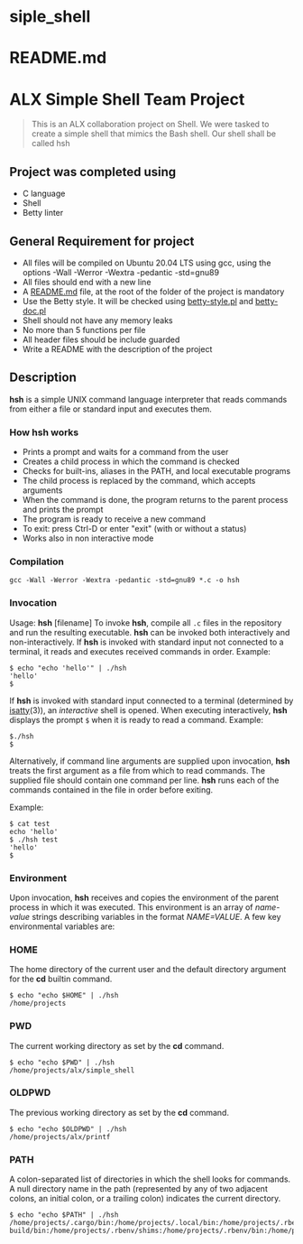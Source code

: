 # siple_shell
# README.md
# ALX Simple Shell Team Project
> This is an ALX collaboration project on Shell. We were tasked to create a simple shell that mimics the Bash shell. Our shell shall be called hsh
> 
## Project was completed using
- C language
- Shell
- Betty linter

## General Requirement for project

- All files will be compiled on Ubuntu 20.04 LTS using gcc, using the options -Wall -Werror -Wextra -pedantic -std=gnu89
- All files should end with a new line
- A [README.md](http://readme.md/) file, at the root of the folder of the project is mandatory
- Use the Betty style. It will be checked using [betty-style.pl](http://betty-style.pl/) and [betty-doc.pl](http://betty-doc.pl/)
- Shell should not have any memory leaks
- No more than 5 functions per file
- All header files should be include guarded
- Write a README with the description of the project

## Description

**hsh** is a simple UNIX command language interpreter that reads commands from either a file or standard input and executes them.

### How **hsh** works

- Prints a prompt and waits for a command from the user
- Creates a child process in which the command is checked
- Checks for built-ins, aliases in the PATH, and local executable programs
- The child process is replaced by the command, which accepts arguments
- When the command is done, the program returns to the parent process and prints the prompt
- The program is ready to receive a new command
- To exit: press Ctrl-D or enter "exit" (with or without a status)
- Works also in non interactive mode

### Compilation
`gcc -Wall -Werror -Wextra -pedantic -std=gnu89 *.c -o hsh`
### Invocation
Usage: **hsh** [filename]
To invoke **hsh**, compile all `.c` files in the repository and run the resulting executable.
**hsh** can be invoked both interactively and non-interactively. If **hsh** is invoked with standard input not connected to a terminal, it reads and executes received commands in order.
Example:
```
$ echo "echo 'hello'" | ./hsh
'hello'
$
```
If **hsh** is invoked with standard input connected to a terminal (determined by [isatty](https://linux.die.net/man/3/isatty)(3)), an *interactive* shell is opened. When executing interactively, **hsh** displays the prompt `$`  when it is ready to read a command.
Example:
```
$./hsh
$
```
Alternatively, if command line arguments are supplied upon invocation, **hsh** treats the first argument as a file from which to read commands. The supplied file should contain one command per line. **hsh** runs each of the commands contained in the file in order before exiting.

Example:
```
$ cat test
echo 'hello'
$ ./hsh test
'hello'
$
```
### Environment
Upon invocation, **hsh** receives and copies the environment of the parent process in which it was executed. This environment is an array of *name-value* strings describing variables in the format *NAME=VALUE*. A few key environmental variables are:

### HOME

The home directory of the current user and the default directory argument for the **cd** builtin command.
```
$ echo "echo $HOME" | ./hsh
/home/projects
```
### PWD
The current working directory as set by the **cd** command.

```
$ echo "echo $PWD" | ./hsh
/home/projects/alx/simple_shell

```
### OLDPWD
The previous working directory as set by the **cd** command.

```
$ echo "echo $OLDPWD" | ./hsh
/home/projects/alx/printf

```
### PATH
A colon-separated list of directories in which the shell looks for commands. A null directory name in the path (represented by any of two adjacent colons, an initial colon, or a trailing colon) indicates the current directory.

```
$ echo "echo $PATH" | ./hsh
/home/projects/.cargo/bin:/home/projects/.local/bin:/home/projects/.rbenv/plugins/ruby-build/bin:/home/projects/.rbenv/shims:/home/projects/.rbenv/bin:/home/projects/.nvm/versions/node/v10.15.3/bin:/usr/local/sbin:/usr/local/bin:/usr/sbin:/usr/bin:/sbin:/bin:/usr/games:/usr/local/games:/snap/bin:/home/projects/.cargo/bin:/home/projects/workflow:/home/projects/.local/bin
```


